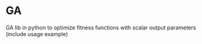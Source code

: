 # GA
GA lib in python to optimize fitness functions with scalar output parameters (include usage example)
